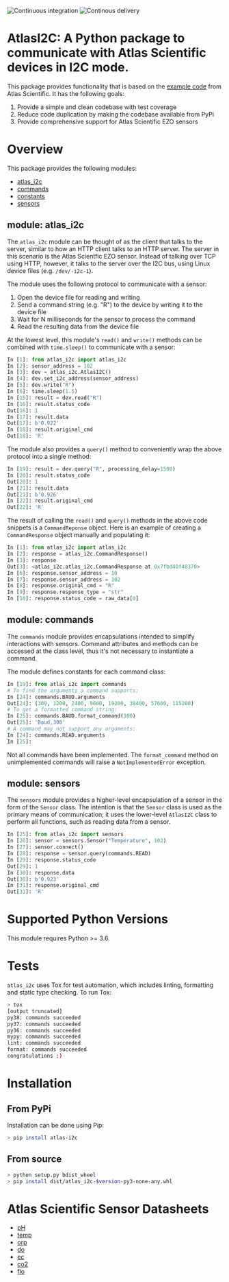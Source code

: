 ![Continuous integration](https://github.com/timboring/atlas_i2c/workflows/Continuous%20integration/badge.svg) ![Continous delivery](https://github.com/timboring/atlas_i2c/workflows/Continous%20delivery/badge.svg)

# AtlasI2C: A Python package to communicate with Atlas Scientific devices in I2C mode.

This package provides functionality that is based on the [example code](https://github.com/AtlasScientific/Raspberry-Pi-sample-code) from Atlas Scientific. It has the following goals:

1. Provide a simple and clean codebase with test coverage
2. Reduce code duplication by making the codebase available from PyPi
3. Provide comprehensive support for Atlas Scientific EZO sensors

# Overview
This package provides the following modules:

- [atlas_i2c](https://github.com/timboring/atlas_i2c/blob/master/src/atlas_i2c/atlas_i2c.py)
- [commands](https://github.com/timboring/atlas_i2c/blob/master/src/atlas_i2c/commands.py)
- [constants](https://github.com/timboring/atlas_i2c/blob/master/src/atlas_i2c/constants.py)
- [sensors](https://github.com/timboring/atlas_i2c/blob/master/src/atlas_i2c/sensors.py)

## module: atlas_i2c
The `atlas_i2c` module can be thought of as the client that talks to the server, similar to how an HTTP client talks to an HTTP server. The server in this scenario is the Atlas Scientfic EZO sensor. Instead of talking over TCP using HTTP, however, it talks to the server over the I2C bus, using Linux device files (e.g. `/dev/-i2c-1`).

The module uses the following protocol to communicate with a sensor:
1. Open the device file for reading and writing
2. Send a command string (e.g. "R") to the device by writing it to the device file
3. Wait for N milliseconds for the sensor to process the command
4. Read the resulting data from the device file

At the lowest level, this module's `read()` and `write()` methods can be combined with `time.sleep()`  to communicate with a sensor:
```py
In [1]: from atlas_i2c import atlas_i2c
In [2]: sensor_address = 102
In [3]: dev = atlas_i2c.AtlasI2C()
In [4]: dev.set_i2c_address(sensor_address)
In [5]: dev.write("R")
In [6]: time.sleep(1.5)
In [15]: result = dev.read("R")
In [16]: result.status_code
Out[16]: 1
In [17]: result.data
Out[17]: b'0.922'
In [18]: result.original_cmd
Out[18]: 'R'
```

The module also provides a `query()` method to conveniently wrap the above protocol into a single method:

```py
In [19]: result = dev.query("R", processing_delay=1500)
In [20]: result.status_code
Out[20]: 1
In [21]: result.data
Out[21]: b'0.926'
In [22]: result.original_cmd
Out[22]: 'R'
```

The result of calling the `read()` and `query()` methods in the above code snippets is a `CommandReponse` object. Here is an example of creating a `CommandResponse` object manually and populating it:
```py
In [1]: from atlas_i2c import atlas_i2c
In [2]: response = atlas_i2c.CommandResponse()
In [3]: response
Out[3]: <atlas_i2c.atlas_i2c.CommandResponse at 0x7fbd40f48370>
In [6]: response.sensor_address = 10
In [7]: response.sensor_address = 102
In [8]: response.original_cmd = "R"
In [9]: response.response_type = "str"
In [10]: response.status_code = raw_data[0] 
```

## module: commands
The `commands` module provides encapsulations intended to simplify interactions with sensors. Command attributes and methods can be accessed at the class level, thus it's not necessary to instantiate a command.

The module defines constants for each command class:
```py
In [19]: from atlas_i2c import commands
# To find the arguments a command supports:
In [24]: commands.BAUD.arguments
Out[24]: (300, 1200, 2400, 9600, 19200, 38400, 57600, 115200)
# To get a formatted command string:
In [25]: commands.BAUD.format_command(300)
Out[25]: 'Baud,300'
# A command may not support any arguments:
In [24]: commands.READ.arguments
In [25]:
```
Not all commands have been implemented. The `format_command` method on unimplemented commands will raise a `NotImplementedError` exception.

## module: sensors
The `sensors` module provides a higher-level encapsulation of a sensor in the form of the `Sensor` class. The intention is that the `Sensor` class is used as the primary means of communication; it uses the lower-level `AtlasI2C` class to perform all functions, such as reading data from a sensor.

```py
In [25]: from atlas_i2c import sensors
In [26]: sensor = sensors.Sensor("Temperature", 102)
In [27]: sensor.connect()
In [28]: response = sensor.query(commands.READ)
In [29]: response.status_code
Out[29]: 1
In [30]: response.data
Out[30]: b'0.923'
In [31]: response.original_cmd
Out[31]: 'R'
```

# Supported Python Versions
This module requires Python >= 3.6.

# Tests
`atlas_i2c` uses Tox for test automation, which includes linting, formatting and static type checking. To run Tox:

```sh
> tox
[output truncated]
py38: commands succeeded
py37: commands succeeded
py36: commands succeeded
mypy: commands succeeded
lint: commands succeeded
format: commands succeeded
congratulations :)
```

# Installation
## From PyPi
Installation can be done using Pip:

```sh
> pip install atlas-i2c
```

## From source
```sh
> python setup.py bdist_wheel
> pip install dist/atlas_i2c-$version-py3-none-any.whl
```

# Atlas Scientific Sensor Datasheets
- [pH](https://www.atlas-scientific.com/_files/_datasheets/_circuit/pH_EZO_Datasheet.pdf)
- [temp](https://www.atlas-scientific.com/_files/_datasheets/_circuit/EZO_RTD_Datasheet.pdf)
- [orp](https://www.atlas-scientific.com/_files/_datasheets/_circuit/ORP_EZO_datasheet.pdf)
- [do](https://www.atlas-scientific.com/_files/_datasheets/_circuit/DO_EZO_Datasheet.pdf)
- [ec](https://www.atlas-scientific.com/_files/_datasheets/_circuit/EC_EZO_Datasheet.pdf)
- [co2](https://www.atlas-scientific.com/_files/_datasheets/_probe/EZO_CO2_Datasheet.pdf)
- [flo](https://www.atlas-scientific.com/_files/_datasheets/_circuit/flow_EZO_Datasheet.pdf)
